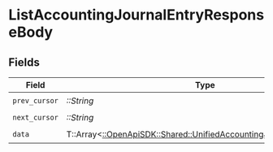 # ListAccountingJournalEntryResponseBody


## Fields

| Field                                                                                                                             | Type                                                                                                                              | Required                                                                                                                          | Description                                                                                                                       |
| --------------------------------------------------------------------------------------------------------------------------------- | --------------------------------------------------------------------------------------------------------------------------------- | --------------------------------------------------------------------------------------------------------------------------------- | --------------------------------------------------------------------------------------------------------------------------------- |
| `prev_cursor`                                                                                                                     | *::String*                                                                                                                        | :heavy_check_mark:                                                                                                                | N/A                                                                                                                               |
| `next_cursor`                                                                                                                     | *::String*                                                                                                                        | :heavy_check_mark:                                                                                                                | N/A                                                                                                                               |
| `data`                                                                                                                            | T::Array<[::OpenApiSDK::Shared::UnifiedAccountingJournalentryOutput](../../models/shared/unifiedaccountingjournalentryoutput.md)> | :heavy_check_mark:                                                                                                                | N/A                                                                                                                               |